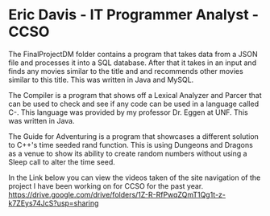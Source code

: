 # Eric Davis - IT Programmer Analyst - CCSO

The FinalProjectDM folder contains a program that takes data from a JSON file and processes it into a SQL database. After that it takes in an input and finds any movies similar to the title and and recommends other movies similar to this title. This was written in Java and MySQL.

The Compiler is a program that shows off a Lexical Analyzer and Parcer that can be used to check and see if any code can be used in a language called C-. This language was provided by my professor Dr. Eggen at UNF. This was written in Java.

The Guide for Adventuring is a program that showcases a different solution to C++'s time seeded rand function. This is using Dungeons and Dragons as a venue to show its ability to create random numbers without using a Sleep call to alter the time seed.

In the Link below you can view the videos taken of the site navigation of the project I have been working on for CCSO for the past year.
https://drive.google.com/drive/folders/1Z-R-RfPwqZQmT1Qg1t-z-k7ZEys74JcS?usp=sharing
